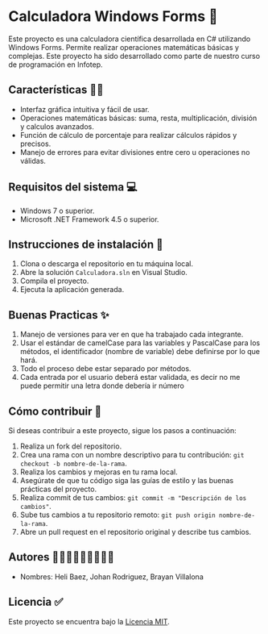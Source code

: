 # Calculadora Windows Forms 🧮

Este proyecto es una calculadora científica desarrollada en C# utilizando Windows Forms. Permite realizar operaciones matemáticas básicas y complejas. Este proyecto ha sido desarrollado como parte de nuestro curso de programación en Infotep.

## Características ✍🏻

- Interfaz gráfica intuitiva y fácil de usar.
- Operaciones matemáticas básicas: suma, resta, multiplicación, división y calculos avanzados.
- Función de cálculo de porcentaje para realizar cálculos rápidos y precisos.
- Manejo de errores para evitar divisiones entre cero u operaciones no válidas.

## Requisitos del sistema 💻

- Windows 7 o superior.
- Microsoft .NET Framework 4.5 o superior.

## Instrucciones de instalación 📑

1. Clona o descarga el repositorio en tu máquina local.
2. Abre la solución `Calculadora.sln` en Visual Studio.
3. Compila el proyecto.
4. Ejecuta la aplicación generada.


## Buenas Practicas ✨

1.	Manejo de versiones para ver en que ha trabajado cada integrante.
2.	Usar el estándar de camelCase para las variables y PascalCase para los métodos, el identificador (nombre de variable) debe definirse por lo que hará.
3.	Todo el proceso debe estar separado por métodos.
4.	Cada entrada por el usuario deberá estar validada, es decir no me puede permitir una letra donde debería ir número


## Cómo contribuir 🤝

Si deseas contribuir a este proyecto, sigue los pasos a continuación:

1. Realiza un fork del repositorio.
2. Crea una rama con un nombre descriptivo para tu contribución: `git checkout -b nombre-de-la-rama`.
3. Realiza los cambios y mejoras en tu rama local.
4. Asegúrate de que tu código siga las guías de estilo y las buenas prácticas del proyecto.
5. Realiza commit de tus cambios: `git commit -m "Descripción de los cambios"`.
6. Sube tus cambios a tu repositorio remoto: `git push origin nombre-de-la-rama`.
7. Abre un pull request en el repositorio original y describe tus cambios.

## Autores 👨🏽‍💻👨🏼‍💻🧑🏽‍💻 

- Nombres: Heli Baez, Johan Rodriguez, Brayan Villalona


## Licencia ✅

Este proyecto se encuentra bajo la [Licencia MIT](https://opensource.org/licenses/MIT).

